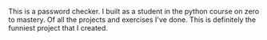 This is a password checker. I built as a student in the python course on zero to mastery. Of all the projects and exercises I've done. This is definitely the funniest project that I created.
